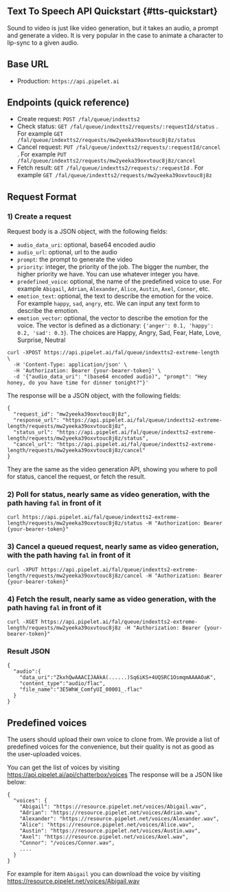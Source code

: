 ## Text To Speech API Quickstart {#tts-quickstart}

Sound to video is just like video generation, but it takes an audio, a prompt and generate a video.
It is very popular in the case to animate a character to lip-sync to a given audio.

## Base URL

- Production: `https://api.pipelet.ai`

## Endpoints (quick reference)

- Create request: `POST /fal/queue/indextts2`
- Check status: `GET /fal/queue/indextts2/requests/:requestId/status` . For example `GET /fal/queue/indextts2/requests/mw2yeeka39oxvtouc8j8z/status`
- Cancel request: `PUT /fal/queue/indextts2/requests/:requestId/cancel` . For example `PUT /fal/queue/indextts2/requests/mw2yeeka39oxvtouc8j8z/cancel`
- Fetch result: `GET /fal/queue/indextts2/requests/:requestId` . For example `GET /fal/queue/indextts2/requests/mw2yeeka39oxvtouc8j8z`

## Request Format

### 1) Create a request
Request body is a JSON object, with the following fields:
- `audio_data_uri`: optional, base64 encoded audio
- `audio_url`: optional, url to the audio
- `prompt`: the prompt to generate the video
- `priority`: integer, the priority of the job. The bigger the number, the higher priority we have. You can use whatever integer you have.
- `predefined_voice`: optional, the name of the predefined voice to use. For example `Abigail`, `Adrian`, `Alexander`, `Alice`, `Austin`, `Axel`, `Connor`, etc. 
- `emotion_text`: optional, the text to describe the emotion for the voice. For example `happy`, `sad`, `angry`, etc. We can input any text form to describe the emotion.
- `emotion_vector`: optional, the vector to describe the emotion for the voice. The vector is defined as a dictionary: `{'anger': 0.1, 'happy': 0.2, 'sad': 0.3}`. The choices are Happy, Angry, Sad, Fear, Hate, Love, Surprise, Neutral
```
curl -XPOST https://api.pipelet.ai/fal/queue/indextts2-extreme-length \
  -H 'Content-Type: application/json' \
  -H 'Authorization: Bearer {your-bearer-token}' \
  -d '{"audio_data_uri": "(base64 encoded audio)", "prompt": "Hey honey, do you have time for dinner tonight?"}'
```

The response will be a JSON object, with the following fields:
```
{
  "request_id": "mw2yeeka39oxvtouc8j8z",
  "response_url": "https://api.pipelet.ai/fal/queue/indextts2-extreme-length/requests/mw2yeeka39oxvtouc8j8z",
  "status_url": "https://api.pipelet.ai/fal/queue/indextts2-extreme-length/requests/mw2yeeka39oxvtouc8j8z/status",
  "cancel_url": "https://api.pipelet.ai/fal/queue/indextts2-extreme-length/requests/mw2yeeka39oxvtouc8j8z/cancel"
}
```
They are the same as the video generation API, showing you where to poll for status, cancel the request, or fetch the result.

### 2) Poll for status, nearly same as video generation, with the path having `fal` in front of it

```
curl https://api.pipelet.ai/fal/queue/indextts2-extreme-length/requests/mw2yeeka39oxvtouc8j8z/status -H "Authorization: Bearer {your-bearer-token}"
```

### 3) Cancel a queued request, nearly same as video generation, with the path having `fal` in front of it

```
curl -XPUT https://api.pipelet.ai/fal/queue/indextts2-extreme-length/requests/mw2yeeka39oxvtouc8j8z/cancel -H "Authorization: Bearer {your-bearer-token}"
```

### 4) Fetch the result, nearly same as video generation, with the path having `fal` in front of it

```
curl -XGET https://api.pipelet.ai/fal/queue/indextts2-extreme-length/requests/mw2yeeka39oxvtouc8j8z -H "Authorization: Bearer {your-bearer-token}"
```

### Result JSON

```
{
  "audio":{
    "data_uri":"ZkxhQwAAACIJAAkA(......)Sq6iKS+4UQSRC1OsmqmAAAAOaK",
    "content_type":"audio/flac",
    "file_name":"3E5WhW_ComfyUI_00001_.flac"
  }
}
```

## Predefined voices

The users should upload their own voice to clone from. We provide a list of predefined voices for the convenience, but their quality is not as good as the user-uploaded voices.

You can get the list of voices by visiting https://api.pipelet.ai/api/chatterbox/voices
The response will be a JSON like below:
```
{
  "voices": {
    "Abigail": "https://resource.pipelet.net/voices/Abigail.wav",
    "Adrian": "https://resource.pipelet.net/voices/Adrian.wav",
    "Alexander": "https://resource.pipelet.net/voices/Alexander.wav",
    "Alice": "https://resource.pipelet.net/voices/Alice.wav",
    "Austin": "https://resource.pipelet.net/voices/Austin.wav",
    "Axel": "https://resource.pipelet.net/voices/Axel.wav",
    "Connor": "/voices/Connor.wav",
    ....
  }
}
```
For example for item `Abigail` you can download the voice by visiting https://resource.pipelet.net/voices/Abigail.wav
